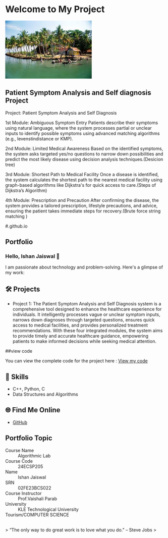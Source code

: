 # Welcome to My Project

![Tourism ](travel.jpg)


## Patient Symptom Analysis and Self diagnosis Project 
 Project: Patient Symptom Analysis and Self Diagnosis 


1st Module: Ambiguous Symptom Entry
Patients describe their symptoms using natural language, where the system processes partial or unclear inputs to identify possible symptoms using advanced matching algorithms (e.g., levenstindistance  or KMP).

2nd Module: Limited Medical Awareness
Based on the identified symptoms, the system asks targeted yes/no questions to narrow down possibilities and predict the most likely disease using decision analysis techniques.(Desicion tree)

3rd Module: Shortest Path to Medical Facility
Once a disease is identified, the system calculates the shortest path to the nearest medical facility using graph-based algorithms like Dijkstra's for quick access to care.(Steps of Dijkstra’s Algorithm)

4th Module: Prescription and Precaution
After confirming the disease, the system provides a tailored prescription, lifestyle precautions, and advice, ensuring the patient takes immediate steps for recovery.(Brute force string matching )


     
#.github.io  

## Portfolio

### Hello, Ishan Jaiswal 👋

I am passionate about technology and problem-solving. Here's a glimpse of my work:

## 🛠 Projects
- Project 1: The Patient Symptom Analysis and Self Diagnosis system is a comprehensive tool designed to enhance the healthcare experience for individuals. It intelligently processes vague or unclear symptom inputs, narrows down diagnoses through targeted questions, ensures quick access to medical facilities, and provides personalized treatment recommendations. With these four integrated modules, the system aims to provide timely and accurate healthcare guidance, empowering patients to make informed decisions while seeking medical attention.

 ##view code
 
You can view the complete code for the project here :
[View my code](project1.cpp)


## 🚀 Skills
- C++, Python, C
- Data Structures and Algorithms

## 🌐 Find Me Online
- [GitHub](https://github.com/Ishan123-Jaiswal)


## Portfolio Topic

<dl>
<dt>Course Name</dt>
<dd>Algorithmic Lab</dd>
<dt>Course Code</dt>
<dd>24ECSP205</dd>
<dt>Name</dt>
<dd>Ishan Jaiswal</dd>
<dt>SRN</dt>
<dd>02FE23BCS022</dd>
<dt>Course Instructor</dt>
<dd>Prof.Vaishali Parab</dd>
<dt>University</dt>
<dd>KLE Technological University</dd>
<dt>Tourism/COMPUTER SCIENCE</dt>
</dl>

<br> 
> “The only way to do great work is to love what you do.” – Steve Jobs
>
